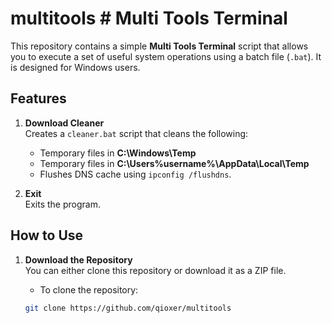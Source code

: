 # multitools # Multi Tools Terminal

This repository contains a simple **Multi Tools Terminal** script that allows you to execute a set of useful system operations using a batch file (`.bat`). It is designed for Windows users.

## Features

1. **Download Cleaner**  
   Creates a `cleaner.bat` script that cleans the following:
   - Temporary files in **C:\Windows\Temp**
   - Temporary files in **C:\Users\%username%\AppData\Local\Temp**
   - Flushes DNS cache using `ipconfig /flushdns`.

2. **Exit**  
   Exits the program.

## How to Use

1. **Download the Repository**  
   You can either clone this repository or download it as a ZIP file.

   - To clone the repository:
   ```bash
   git clone https://github.com/qioxer/multitools

